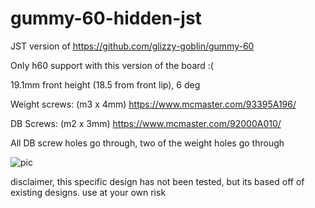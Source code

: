# gummy-60-hidden-jst

JST version of https://github.com/glizzy-goblin/gummy-60

Only h60 support with this version of the board :( 

19.1mm front height (18.5 from front lip), 6 deg

Weight screws: (m3 x 4mm) https://www.mcmaster.com/93395A196/

DB Screws: (m2 x 3mm) https://www.mcmaster.com/92000A010/

All DB screw holes go through, two of the weight holes go through

![pic](https://i.imgur.com/jc82Gsl.png)

disclaimer, this specific design has not been tested, but its based off of existing designs. use at your own risk
